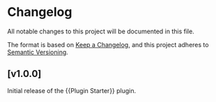 # Changelog

All notable changes to this project will be documented in this file.

The format is based on [Keep a Changelog](https://keepachangelog.com/en/1.0.0/), and this project adheres to [Semantic Versioning](https://semver.org/spec/v2.0.0.html).

## [v1.0.0]

Initial release of the {{Plugin Starter}} plugin.

[Version 1.0.0]: https://github.com/stellarwp/plugin-starter/releases/tag/v1.0.0
